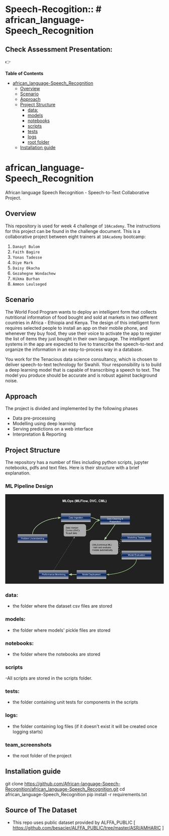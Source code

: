 # Speech-Recogition:: # african_language-Speech_Recognition


## Check Assessment Presentation:
👉 

**Table of Contents**

- [african_language-Speech_Recognition](#african_language-Speech_Recognition)
  - [Overview](#overview)
  - [Scenario](#scenario)
  - [Approach](#approach)
  - [Project Structure](#project-structure)
    - [data:](#data)
    - [models](#models)
    - [notebooks](#notebooks)
    - [scripts](#scripts)
    - [tests](#tests)
    - [logs](#logs)
    - [root folder](#root-folder)
  - [Installation guide](#installation-guide)

# african_language-Speech_Recognition

African language Speech Recognition - Speech-to-Text Collaborative Project.
## Overview
This repository is used for week 4 challenge of `10Academy`. The instructions for this project can be found in the challenge document. This is a collaborative project between eight trainers at `10Academy` bootcamp:
1. `Danayt Bulom`
2. `Faith Bagire `
3. `Yonas Tadesse` 
4. `Diye Mark`
5. `Daisy Okacha `
6. `Gezahegne Wondachew`
7. `Hikma Burhan `
8. `Ammon Leulseged`


## Scenario
The World Food Program wants to deploy an intelligent form that collects nutritional information of food bought and sold at markets in two different countries in Africa - Ethiopia and Kenya. The design of this intelligent form requires selected people to install an app on their mobile phone, and whenever they buy food, they use their voice to activate the app to register the list of items they just bought in their own language. The intelligent systems in the app are expected to live to transcribe the speech-to-text and organize the information in an easy-to-process way in a database.

You work for the Tenacious data science consultancy, which is chosen to deliver speech-to-text technology for Swahili. Your responsibility is to build a deep learning model that is capable of transcribing a speech to text. The model you produce should be accurate and is robust against background noise.


## Approach
The project is divided and implemented by the following phases
- Data pre-processing
- Modelling using deep learning
- Serving predictions on a web interface
- Interpretation & Reporting

## Project Structure
The repository has a number of files including python scripts, jupyter notebooks, pdfs and text files. Here is their structure with a brief explanation.

### ML Pipeline Design
![image](mlp.jpg)

### data:
- the folder where the dataset csv files are stored

### models:
- the folder where models' pickle files are stored

### notebooks:
- the folder where the notebooks are stored

### scripts
-All scripts are stored in the scripts folder.
### tests:
- the folder containing unit tests for components in the scripts

### logs:
- the folder containing log files (if it doesn't exist it will be created once logging starts)

### team_screenshots
- the root folder of the project
## Installation guide

git clone https://github.com/African-language-Speech-Recognition/african_language-Speech_Recognition.git
cd african_language-Speech_Recognition
pip install -r requirements.txt

## Source of The Dataset
- This repo uses public dataset provided by ALFFA_PUBLIC [ https://github.com/besacier/ALFFA_PUBLIC/tree/master/ASR/AMHARIC ]

```
